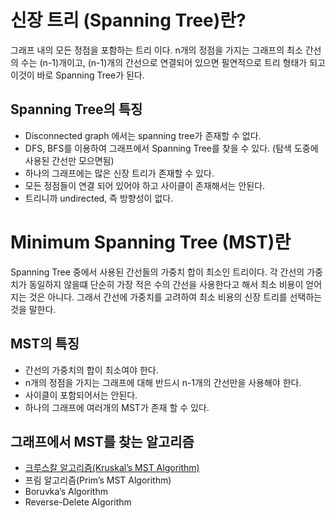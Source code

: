 
# 신장 트리 (Spanning Tree)란?


그래프 내의 모든 정점을 포함하는 트리 이다. n개의 정점을 가지는 그래프의 최소 간선의 수는 (n-1)개이고, (n-1)개의 간선으로 연결되어 있으면 필연적으로 트리 형태가 되고 이것이 바로 Spanning Tree가 된다.


## Spanning Tree의 특징

- Disconnected graph 에서는 spanning tree가 존재할 수 없다.
- DFS, BFS를 이용하여 그래프에서 Spanning Tree를 찾을 수 있다. (탐색 도중에 사용된 간선만 모으면됨)
- 하나의 그래프에는 많은 신장 트리가 존재할 수 있다.
- 모든 정점들이 연결 되어 있어야 하고 사이클이 존재해서는 안된다.
- 트리니까 undirected, 즉 방향성이 없다.

# Minimum Spanning Tree (MST)란


Spanning Tree 중에서 사용된 간선들의 가중치 합이 최소인 트리이다. 각 간선의 가중치가 동일하지 않을떄 단순히 가장 적은 수의 간선을 사용한다고 해서 최소 비용이 얻어지는 것은 아니다. 그래서 간선에 가중치를 고려하여 최소 비용의 신장 트리를 선택하는 것을 말한다.


## MST의 특징 

- 간선의 가중치의 합이 최소여야 한다.
- n개의 정점을 가지는 그래프에 대해 반드시 n-1개의 간선만을 사용해야 한다.
- 사이클이 포함되어서는 안된다.
- 하나의 그래프에 여러개의 MST가 존재 할 수 있다.

## 그래프에서 MST를 찾는 알고리즘

- [크루스칼 알고리즘(Kruskal’s MST Algorithm)](/8013ff3de55243a8911813d37df0b1d3)
- 프림 알고리즘(Prim’s MST Algorithm)
- Boruvka’s Algorithm
- Reverse-Delete Algorithm
